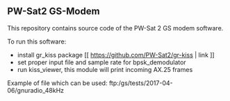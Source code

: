 ## PW-Sat2 GS-Modem

This repository contains source code of the PW-Sat 2 GS modem software.

To run this software:
 - install gr_kiss package [[ https://github.com/PW-Sat2/gr-kiss | link ]]
 - set proper input file and sample rate for bpsk_demodulator
 - run kiss_viewer, this module will print incoming AX.25 frames

Example of file which can be used: ftp:/gs/tests/2017-04-06/gnuradio_48kHz
